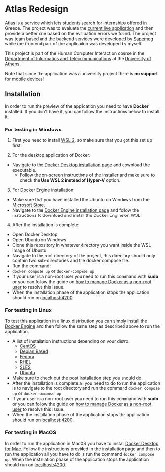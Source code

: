 # Atlas Redesign

Atlas is a service which lets students search for internships offered in Greece. The project was to evaluate the <a href="https://atlas.grnet.gr/" target="_blank">current live application</a> and then provide a better one based on the evaluation errors we found.
<a href="" target="_blank"></a>
The project was team based and the backend services were developed by <a href="https://github.com/Sapemeg" target="_blank">Sapemeg</a> while the frontend part of the application was developed by myself.

This project is part of the Human Computer Interaction course in the <a href="https://www.di.uoa.gr/en" target="_blank">Department of Informatics and Telecommunications</a> at the <a href="https://www.uoa.gr/" target="_blank">University of Athens</a>.

Note that since the application was a university project there is **no support** for mobile devices!

## Installation

In order to run the preview of the application you need to have **Docker** installed. If you don't have it, you can follow the instructions below to install it.

### For testing in Windows

1. First you need to install <a href="https://learn.microsoft.com/en-us/windows/wsl/install" target="_blank">WSL 2</a>, so make sure that you got this set up first.

2. For the desktop application of Docker:

- Navigate to the <a href="https://docs.docker.com/desktop/install/windows-install/" target="_blank">Docker Desktop installation page</a> and download the executable.
  - Follow the on-screen instructions of the installer and make sure to check the **Use WSL 2 instead of Hyper-V** option.

3. For Docker Engine installation:

- Make sure that you have installed the Ubuntu on Windows from the <a href="https://apps.microsoft.com/store/detail/ubuntu-on-windows/9NBLGGH4MSV6?hl=" target="_blank">Microsoft Store</a>.
- Navigate to the <a href="https://docs.docker.com/engine/install/ubuntu/" target="_blank">Docker Engine installation page</a> and follow the instructions to download and install the Docker Engine on WSL.

4. After the installation is complete:

- Open Docker Desktop
- Open Ubuntu on Windows
- Clone this repository in whatever directory you want inside the WSL image of Ubuntu.
- Navigate to the root directory of the project, this directory should only contain two sub-directories and the docker compose file.
- Run the command:
- `docker compose up` or `docker-compose up`
- If your user is a non-root user you need to run this command with **sudo** or you can follow the guide on <a href="https://docs.docker.com/engine/install/linux-postinstall/" target="_blank">how to manage Docker as a non-root user</a> to resolve this issue.
- When the installation phase of the application stops the application should run on <a href="http://localhost:4200" target="_blank">localhost:4200</a>.

### For testing in Linux

To test this application in a linux distribution you can simply install the <a href="https://docs.docker.com/engine/" target="_blank">Docker Engine</a> and then follow the same step as described above to run the application.

- A list of installation instructions depending on your distro:
  - <a href="https://docs.docker.com/engine/install/centos/" target="_blank">CentOS</a>
  - <a href="https://docs.docker.com/engine/install/debian/" target="_blank">Debian Based</a>
  - <a href="https://docs.docker.com/engine/install/fedora/" target="_blank">Fedora</a>
  - <a href="https://docs.docker.com/engine/install/rhel/" target="_blank">RHEL</a>
  - <a href="https://docs.docker.com/engine/install/sles/" target="_blank">SLES</a>
  - <a href="https://docs.docker.com/engine/install/ubuntu/" target="_blank">Ubuntu</a>
- Make sure to check out the post installation step you should do.
- After the installation is complete all you need to do to run the application is to navigate to the root directory and run the command `docker compose up` or `docker-compose up`
- If your user is a non-root user you need to run this command with **sudo** or you can follow the guide on <a href="https://docs.docker.com/engine/install/linux-postinstall/" target="_blank">how to manage Docker as a non-root user</a> to resolve this issue.
- When the installation phase of the application stops the application should run on <a href="http://localhost:4200" target="_blank">localhost:4200</a>.

### For testing in MacOS

In order to run the application in MacOS you have to install <a href="https://docs.docker.com/desktop/install/mac-install/" target="_blank">Docker Desktop for Mac</a>. Follow the instructions provided in the installation page and then to run the application all you have to do is run the command `docker compose up`. When the installation phase of the application stops the application should run on <a href="http://localhost:4200" target="_blank">localhost:4200</a>.
